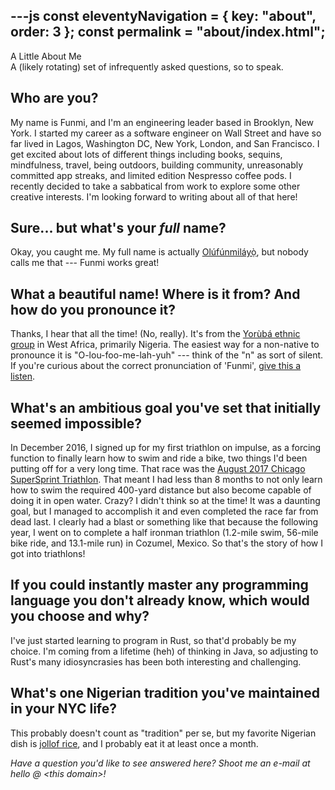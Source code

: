 ---js
const eleventyNavigation = {
  key: "about",
  order: 3
};
const permalink = "about/index.html";
---
<section class="hero">
  <div class="hero-title">A Little About Me</div>
  <div class="hero-subtitle">A (likely rotating) set of infrequently asked questions, so to speak.</div>
</section>

<section class="page-content">

## Who are you?
My name is Funmi, and I'm an engineering leader based in Brooklyn, New York. I started my career as a software engineer on Wall Street and have so far lived in Lagos, Washington DC, New York, London, and San Francisco. I get excited about lots of different things including books, sequins, mindfulness, travel, being outdoors, building community, unreasonably committed app streaks, and limited edition Nespresso coffee pods. I recently decided to take a sabbatical from work to explore some other creative interests. I'm looking forward to writing about all of that here!

## Sure... but what's your _full_ name?
Okay, you caught me. My full name is actually [Olúfúnmiláyọ̀](https://www.ancestry.com/first-name-meaning/olufunmilayo), but nobody calls me that --- Funmi works great!

## What a beautiful name! Where is it from? And how do you pronounce it?
Thanks, I hear that all the time! (No, really). It's from the [Yorùbá ethnic group](https://en.wikipedia.org/wiki/Yoruba_people) in West Africa, primarily Nigeria. The easiest way for a non-native to pronounce it is "O-lou-foo-me-lah-yuh" --- think of the "n" as sort of silent. If you're curious about the correct pronunciation of 'Funmi', [give this a listen](https://en.wikipedia.org/wiki/File:Funmi.ogg).

## What's an ambitious goal you've set that initially seemed impossible?
In December 2016, I signed up for my first triathlon on impulse, as a forcing function to finally learn how to swim and ride a bike, two things I'd been putting off for a very long time. That race was the [August 2017 Chicago SuperSprint Triathlon](https://by.supertri.com/chicago-triathlon/supersprint/). That meant I had less than 8 months to not only learn how to swim the required 400-yard distance but also become capable of doing it in open water. Crazy? I didn't think so at the time! It was a daunting goal, but I managed to accomplish it and even completed the race far from dead last. I clearly had a blast or something like that because the following year, I went on to complete a half ironman triathlon (1.2-mile swim, 56-mile bike ride, and 13.1-mile run) in Cozumel, Mexico. So that's the story of how I got into triathlons!

## If you could instantly master any programming language you don't already know, which would you choose and why?
I've just started learning to program in Rust, so that'd probably be my choice. I'm coming from a lifetime (heh) of thinking in Java, so adjusting to Rust's many idiosyncrasies has been both interesting and challenging.

## What's one Nigerian tradition you've maintained in your NYC life?
This probably doesn't count as "tradition" per se, but my favorite Nigerian dish is [jollof rice](https://en.wikipedia.org/wiki/Jollof_rice), and I probably eat it at least once a month.

<!-- TODO: future ifaqs... maybe -->
<!-- ## What's your secret for maintaining creative energy while working on technical projects? -->
<!-- ## What's the most underrated TV show you think everyone in tech should watch? -->
<!-- ## What would your ideal coding retreat location be, and why? -->
<!-- ## What's the most unexpected connection you've made between your technical expertise and your creative interests? -->

</section>

<section class="page-content">

*Have a question you'd like to see answered here? Shoot me an e-mail at hello @ &lt;this domain&gt;!*
</section>
